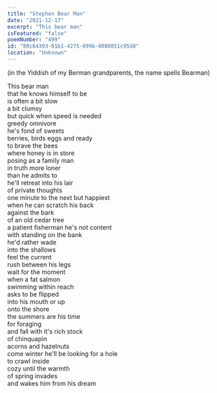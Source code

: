 ```yaml
---
title: "Stephen Bear Man"
date: "2021-12-17"
excerpt: "This bear man"
isFeatured: "false"
poemNumber: "499"
id: "80c64393-01b1-4275-899b-0080851c95d8"
location: "Unknown"
---
```


(in the Yiddish of my Berman grandparents, the name spells Bearman)

This bear man  
that he knows himself to be  
is often a bit slow  
a bit clumsy  
but quick when speed is needed  
greedy omnivore  
he's fond of sweets  
berries, birds eggs and ready  
to brave the bees  
where honey is in store  
posing as a family man  
in truth more loner  
than he admits to  
he'll retreat into his lair  
of private thoughts  
one minute to the next but happiest  
when he can scratch his back  
against the bark  
of an old cedar tree  
a patient fisherman he's not content  
with standing on the bank  
he'd rather wade  
into the shallows  
feel the current  
rush between his legs  
wait for the moment  
when a fat salmon  
swimming within reach  
asks to be flipped  
into his mouth or up  
onto the shore  
the summers are his time  
for foraging  
and fall with it's rich stock  
of chinquapin  
acorns and hazelnuts  
come winter he'll be looking for a hole  
to crawl inside  
cozy until the warmth  
of spring invades  
and wakes him from his dream
